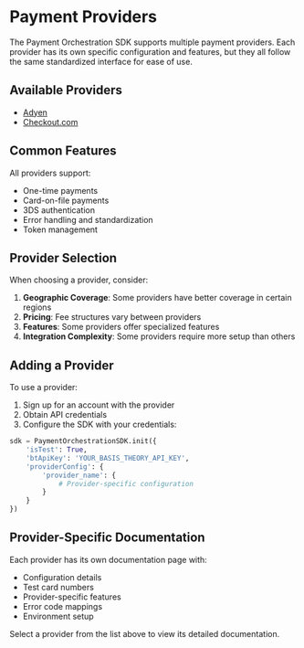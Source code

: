 # Payment Providers

The Payment Orchestration SDK supports multiple payment providers. Each provider has its own specific configuration and features, but they all follow the same standardized interface for ease of use.

## Available Providers

- [Adyen](./adyen.md)
- [Checkout.com](./checkout.md)

## Common Features

All providers support:

- One-time payments
- Card-on-file payments
- 3DS authentication
- Error handling and standardization
- Token management

## Provider Selection

When choosing a provider, consider:

1. **Geographic Coverage**: Some providers have better coverage in certain regions
2. **Pricing**: Fee structures vary between providers
3. **Features**: Some providers offer specialized features
4. **Integration Complexity**: Some providers require more setup than others

## Adding a Provider

To use a provider:

1. Sign up for an account with the provider
2. Obtain API credentials
3. Configure the SDK with your credentials:

```python
sdk = PaymentOrchestrationSDK.init({
    'isTest': True,
    'btApiKey': 'YOUR_BASIS_THEORY_API_KEY',
    'providerConfig': {
        'provider_name': {
            # Provider-specific configuration
        }
    }
})
```

## Provider-Specific Documentation

Each provider has its own documentation page with:

- Configuration details
- Test card numbers
- Provider-specific features
- Error code mappings
- Environment setup

Select a provider from the list above to view its detailed documentation.